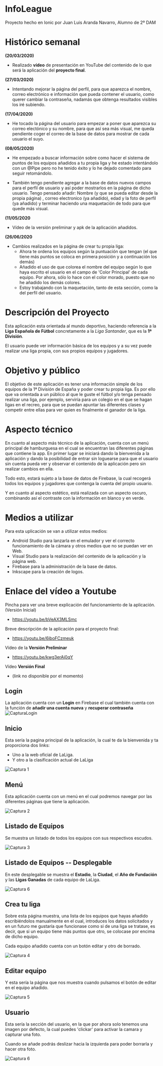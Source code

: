 # InfoLeague

Proyecto hecho en Ionic por Juan Luis Aranda Navarro, Alumno de 2º DAM

# Histórico semanal

**(20/03/2020)**
- Realizado **vídeo** de presentación en YouTube del contenido de lo que será la aplicación del **proyecto final**.

**(27/03/2020)**
- Intentando mejorar la página del perfil, para que aparezca el nombre, correo electrónico e información que pueda contener el usuario, como querer cambiar la contraseña, nadamás que obtenga resultados visibles los iré subiendo.

**(17/04/2020)**
- He tocado la página del usuario para empezar a poner que aparezca su correo electónico y su nombre, para que así sea más visual, me queda pendiente coger el correo de la base de datos para mostrar de cada usuario el suyo.

**(08/05/2020)**
- He empezado a buscar información sobre como hacer el sistema de puntos de los equipos añadidos a tu propia liga y he estado intentándolo con un @Pipe pero no he tenido éxito y lo he dejado comentado para seguir retomándolo.

- También tengo pendiente agregar a la base de datos nuevos campos para el perfil de usuario y así poder mostrarlos en la página de dicho usuario. Tengo pensado añadir: Nombre (y que se pueda editar desde la propia página) , correo electronico (ya añadido), edad y la foto de perfil (ya añadido) y terminar haciendo una maquetación de todo para que quede más visual.

**(11/05/2020**
- Vídeo de la versión preliminar y apk de la aplicación añadidos.

**(26/06/2020**
- Cambios realizados en la página de crear tu propia liga:
    - Ahora te ordena los equipos según la puntuación que tengan (el que tiene más puntos se coloca en primera posición y a continuación       los demás)
    - Añadido el uso de que colorea el nombre del equipo según lo que haya escrito el usuario en el campo de 'Color Principal' de cada equipo. Por ahora, sólo lo hace con el color morado, puesto que no he añadido los demás colores.
    - Estoy trabajando con la maquetación, tanto de esta sección, como la del perfil del usuario.

# Descripción del Proyecto

Esta aplicación esta orientada al mundo deportivo, haciendo referencia a la **Liga Española de Fútbol** concretamente a la *Liga Santander*, que es la **1ª División**.

El usuario puede ver información básica de los equipos y a su vez puede realizar una liga propia, con sus propios equipos y jugadores.

# Objetivo y público

El objetivo de este aplicación es tener una información simple de los equipos de la 1ª División de España y poder crear tu propia liga.
Es por ello que va orientada a un público al que le guste el fútbol y/o tenga pensado realizar una liga, por ejemplo, serviría para un colegio en el que se hagan ligas en el recreo, para que se puedan apuntar las diferentes clases y competir entre ellas para ver quien es finalmente el ganador de la liga.

# Aspecto técnico

En cuanto al aspecto más técnico de la aplicación, cuenta con un menú principal de hamburguesa en el cual se encuentran las diferentes páginas que contiene la app.
En primer lugar se iniciará dando la bienvenida a la aplicación y dando la posibilidad de entrar sin loguearse para que el usuario sin cuenta pueda ver y observar el contenido de la aplicación pero sin realizar cambios en ella.

Todo esto, estará sujeto a la base de datos de Firebase, la cual recogerá todos los equipos y jugadores que contenga la cuenta del propio usuario.

Y en cuanto al aspecto estético, está realizada con un aspecto oscuro, combinando así el contraste con la información en blanco y en verde.

# Medios a utilizar

Para esta uplicación se van a utilizar estos medios:
- Android Studio para lanzarla en el emulador y ver el correcto funcionamiento de la cámara y otros medios que no se puedan ver en Web.
- Visual Studio para la realización del contenido de la aplicación y la página web.
- Firebase para la administración de la base de datos.
- Inkscape para la creación de logos.

# Enlace del vídeo a Youtube

Pincha para ver una breve explicación del funcionamiento de la aplicación. (Versión Inicial)
- https://youtu.be/bVeAX3MLSmc

Breve descripción de la aplicación para el proyecto final:
- https://youtu.be/6iboFCzmeuk

Vídeo de la **Versión Preliminar**
-  https://youtu.be/kwg3erAj0qY

Vídeo **Versión Final**
-  (link no disponible por el momento)

## Login

La aplicación cuenta con un **Login** en Firebase el cual también cuenta con la función de **añadir una cuenta nueva** y **recuperar contraseña** 
![CapturaLogin](login.png)

## Inicio

Esta sería la pagina principal de la aplicación, la cual te da la bienvenida y ta proporciona dos links:
- Uno a la web oficial de LaLiga.
- Y otro a la clasificación actual de LaLiga

![Captura 1](Screenshot_ionic1.png)

## Menú

Esta aplicación cuenta con un menú en el cual podremos navegar por las diferentes páginas que tiene la aplicación.

![Captura 2](menu.png)

## Listado de Equipos

Se muestra un listado de todos los equipos con sus respectivos escudos.

![Captura 3](listado_equipos.png)

## Listado de Equipos -- Desplegable

En este desplegable se muestra el **Estadio**, la **Ciudad**, el **Año de Fundación** y las **Ligas Ganadas** de cada equipo de LaLiga.

![Captura 6](Screenshot_ionic6.png)

## Crea tu liga

Sobre esta página muestra, una lista de los equipos que hayas añadido escribiéndolos manualmente en el cual, introduces los datos solicitados y en un futuro me gustaría que funcionase como si de una liga se tratase, es decir, que si un equipo tiene más puntos que otro, se colocase por encima de dicho equipo.

Cada equipo añadido cuenta con un botón editar y otro de borrado.

![Captura 4](img4.png)

## Editar equipo

Y esta sería la página que nos muestra cuando pulsamos el botón de editar en el equipo añadido.

![Captura 5](Screenshot_ionic5.png)

## Usuario

Esta sería la sección del usuario, en la que por ahora solo tenemos una imagen por defecto, la cual puedes 'clickar' para activar la camara y capturar una foto.

Cuando se añade podrás deslizar hacia la izquierda para poder borrarla y hacer otra foto.

![Captura 6](usuario.png)
